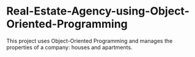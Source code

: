 # Real-Estate-Agency-using-Object-Oriented-Programming
This project uses Object-Oriented Programming and manages the properties of a company: houses and apartments.
